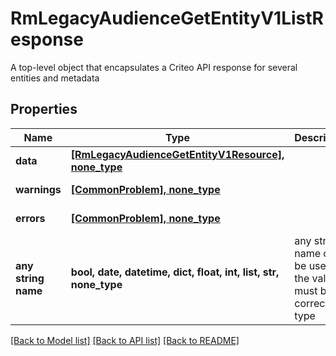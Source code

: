 # RmLegacyAudienceGetEntityV1ListResponse

A top-level object that encapsulates a Criteo API response for several entities and metadata

## Properties
Name | Type | Description | Notes
------------ | ------------- | ------------- | -------------
**data** | [**[RmLegacyAudienceGetEntityV1Resource], none_type**](RmLegacyAudienceGetEntityV1Resource.md) |  | [optional] 
**warnings** | [**[CommonProblem], none_type**](CommonProblem.md) |  | [optional] [readonly] 
**errors** | [**[CommonProblem], none_type**](CommonProblem.md) |  | [optional] [readonly] 
**any string name** | **bool, date, datetime, dict, float, int, list, str, none_type** | any string name can be used but the value must be the correct type | [optional]

[[Back to Model list]](../README.md#documentation-for-models) [[Back to API list]](../README.md#documentation-for-api-endpoints) [[Back to README]](../README.md)


